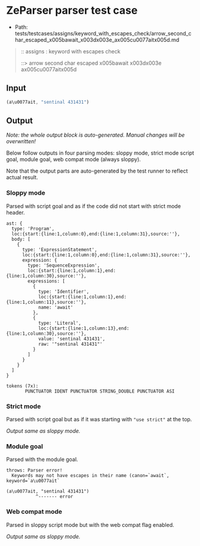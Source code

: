 # ZeParser parser test case

- Path: tests/testcases/assigns/keyword_with_escapes_check/arrow_second_char_escaped_x005bawait_x003dx003e_ax005cu0077aitx005d.md

> :: assigns : keyword with escapes check
>
> ::> arrow second char escaped x005bawait x003dx003e ax005cu0077aitx005d

## Input

`````js
(a\u0077ait, "sentinal 431431")
`````

## Output

_Note: the whole output block is auto-generated. Manual changes will be overwritten!_

Below follow outputs in four parsing modes: sloppy mode, strict mode script goal, module goal, web compat mode (always sloppy).

Note that the output parts are auto-generated by the test runner to reflect actual result.

### Sloppy mode

Parsed with script goal and as if the code did not start with strict mode header.

`````
ast: {
  type: 'Program',
  loc:{start:{line:1,column:0},end:{line:1,column:31},source:''},
  body: [
    {
      type: 'ExpressionStatement',
      loc:{start:{line:1,column:0},end:{line:1,column:31},source:''},
      expression: {
        type: 'SequenceExpression',
        loc:{start:{line:1,column:1},end:{line:1,column:30},source:''},
        expressions: [
          {
            type: 'Identifier',
            loc:{start:{line:1,column:1},end:{line:1,column:11},source:''},
            name: 'await'
          },
          {
            type: 'Literal',
            loc:{start:{line:1,column:13},end:{line:1,column:30},source:''},
            value: 'sentinal 431431',
            raw: '"sentinal 431431"'
          }
        ]
      }
    }
  ]
}

tokens (7x):
       PUNCTUATOR IDENT PUNCTUATOR STRING_DOUBLE PUNCTUATOR ASI
`````

### Strict mode

Parsed with script goal but as if it was starting with `"use strict"` at the top.

_Output same as sloppy mode._

### Module goal

Parsed with the module goal.

`````
throws: Parser error!
  Keywords may not have escapes in their name (canon=`await`, keyword=`a\u0077ait`

(a\u0077ait, "sentinal 431431")
           ^------- error
`````


### Web compat mode

Parsed in sloppy script mode but with the web compat flag enabled.

_Output same as sloppy mode._
